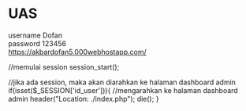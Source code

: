 # UAS
username Dofan <br>
password 123456 <br>
https://akbardofan5.000webhostapp.com/

//memulai session
  session_start();

  //jika ada session, maka akan diarahkan ke halaman dashboard admin
  if(isset($_SESSION['id_user'])){
      //mengarahkan ke halaman dashboard admin
      header("Location: ./index.php");
      die();
  }
